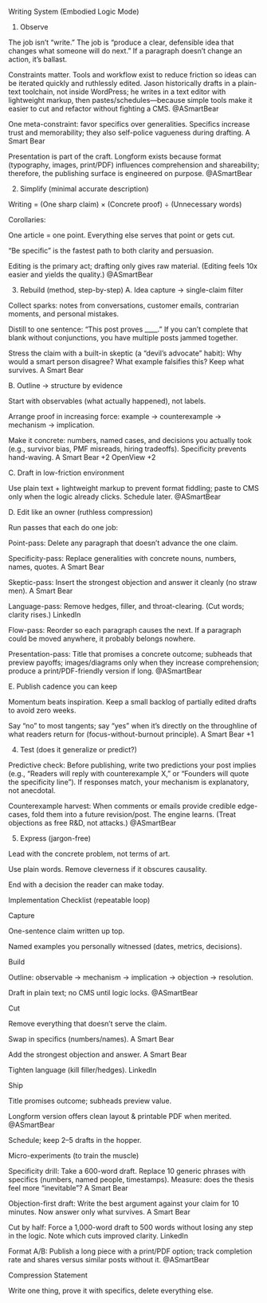 Writing System (Embodied Logic Mode)
1) Observe

The job isn’t “write.” The job is “produce a clear, defensible idea that changes what someone will do next.” If a paragraph doesn’t change an action, it’s ballast.

Constraints matter. Tools and workflow exist to reduce friction so ideas can be iterated quickly and ruthlessly edited. Jason historically drafts in a plain-text toolchain, not inside WordPress; he writes in a text editor with lightweight markup, then pastes/schedules—because simple tools make it easier to cut and refactor without fighting a CMS. 
@ASmartBear

One meta-constraint: favor specifics over generalities. Specifics increase trust and memorability; they also self-police vagueness during drafting. 
A Smart Bear

Presentation is part of the craft. Longform exists because format (typography, images, print/PDF) influences comprehension and shareability; therefore, the publishing surface is engineered on purpose. 
@ASmartBear

2) Simplify (minimal accurate description)

Writing = (One sharp claim) × (Concrete proof) ÷ (Unnecessary words)

Corollaries:

One article = one point. Everything else serves that point or gets cut.

“Be specific” is the fastest path to both clarity and persuasion.

Editing is the primary act; drafting only gives raw material. (Editing feels 10x easier and yields the quality.) 
@ASmartBear

3) Rebuild (method, step-by-step)
A. Idea capture → single-claim filter

Collect sparks: notes from conversations, customer emails, contrarian moments, and personal mistakes.

Distill to one sentence: “This post proves ____.” If you can’t complete that blank without conjunctions, you have multiple posts jammed together.

Stress the claim with a built-in skeptic (a “devil’s advocate” habit): Why would a smart person disagree? What example falsifies this? Keep what survives. 
A Smart Bear

B. Outline → structure by evidence

Start with observables (what actually happened), not labels.

Arrange proof in increasing force: example → counterexample → mechanism → implication.

Make it concrete: numbers, named cases, and decisions you actually took (e.g., survivor bias, PMF misreads, hiring tradeoffs). Specificity prevents hand-waving. 
A Smart Bear
+2
OpenView
+2

C. Draft in low-friction environment

Use plain text + lightweight markup to prevent format fiddling; paste to CMS only when the logic already clicks. Schedule later. 
@ASmartBear

D. Edit like an owner (ruthless compression)

Run passes that each do one job:

Point-pass: Delete any paragraph that doesn’t advance the one claim.

Specificity-pass: Replace generalities with concrete nouns, numbers, names, quotes. 
A Smart Bear

Skeptic-pass: Insert the strongest objection and answer it cleanly (no straw men). 
A Smart Bear

Language-pass: Remove hedges, filler, and throat-clearing. (Cut words; clarity rises.) 
LinkedIn

Flow-pass: Reorder so each paragraph causes the next. If a paragraph could be moved anywhere, it probably belongs nowhere.

Presentation-pass: Title that promises a concrete outcome; subheads that preview payoffs; images/diagrams only when they increase comprehension; produce a print/PDF-friendly version if long. 
@ASmartBear

E. Publish cadence you can keep

Momentum beats inspiration. Keep a small backlog of partially edited drafts to avoid zero weeks.

Say “no” to most tangents; say “yes” when it’s directly on the throughline of what readers return for (focus-without-burnout principle). 
A Smart Bear
+1

4) Test (does it generalize or predict?)

Predictive check: Before publishing, write two predictions your post implies (e.g., “Readers will reply with counterexample X,” or “Founders will quote the specificity line”). If responses match, your mechanism is explanatory, not anecdotal.

Counterexample harvest: When comments or emails provide credible edge-cases, fold them into a future revision/post. The engine learns. (Treat objections as free R&D, not attacks.) 
@ASmartBear

5) Express (jargon-free)

Lead with the concrete problem, not terms of art.

Use plain words. Remove cleverness if it obscures causality.

End with a decision the reader can make today.

Implementation Checklist (repeatable loop)

Capture

 One-sentence claim written up top.

 Named examples you personally witnessed (dates, metrics, decisions).

Build

 Outline: observable → mechanism → implication → objection → resolution.

 Draft in plain text; no CMS until logic locks. 
@ASmartBear

Cut

 Remove everything that doesn’t serve the claim.

 Swap in specifics (numbers/names). 
A Smart Bear

 Add the strongest objection and answer. 
A Smart Bear

 Tighten language (kill filler/hedges). 
LinkedIn

Ship

 Title promises outcome; subheads preview value.

 Longform version offers clean layout & printable PDF when merited. 
@ASmartBear

 Schedule; keep 2–5 drafts in the hopper.

Micro-experiments (to train the muscle)

Specificity drill: Take a 600-word draft. Replace 10 generic phrases with specifics (numbers, named people, timestamps). Measure: does the thesis feel more “inevitable”? 
A Smart Bear

Objection-first draft: Write the best argument against your claim for 10 minutes. Now answer only what survives. 
A Smart Bear

Cut by half: Force a 1,000-word draft to 500 words without losing any step in the logic. Note which cuts improved clarity. 
LinkedIn

Format A/B: Publish a long piece with a print/PDF option; track completion rate and shares versus similar posts without it. 
@ASmartBear

Compression Statement

Write one thing, prove it with specifics, delete everything else.